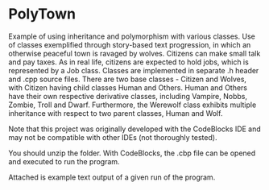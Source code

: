 # PolyTown

Example of using inheritance and polymorphism with various classes.
Use of classes exemplified through story-based text progression, in which
an otherwise peaceful town is ravaged by wolves. Citizens can make small talk and pay taxes.
As in real life, citizens are expected to hold jobs, which is represented by a Job class.
Classes are implemented in separate .h header and .cpp source files. 
There are two base classes - Citizen and Wolves, with Citizen having child classes Human and Others. 
Human and Others have their own respective derivative classes, including Vampire, Nobbs, Zombie, 
Troll and Dwarf. Furthermore, the Werewolf class exhibits multiple inheritance with respect to
two parent classes, Human and Wolf. 

Note that this project was originally developed with the CodeBlocks IDE and may not be compatible with
other IDEs (not thoroughly tested). 

You should unzip the folder. With CodeBlocks, the .cbp file can be opened and executed to run the program. 

Attached is example text output of a given run of the program. 
